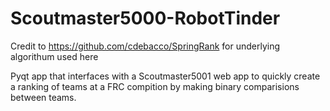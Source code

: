 # Scoutmaster5000-RobotTinder
 
Credit to https://github.com/cdebacco/SpringRank for underlying algorithum used here

Pyqt app that interfaces with a Scoutmaster5001 web app to quickly create a ranking of teams at a FRC compition by making binary comparisions between teams.
